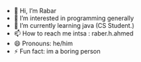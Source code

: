 - 👋 Hi, I’m Rabar
- 👀 I’m interested in programming generally
- 🌱 I’m currently learning java (CS Student.)
- 📫 How to reach me intsa : raber.h.ahmed
- 😄 Pronouns: he/him
- ⚡ Fun fact: im a boring person

<!---
OCTANE-SURGE/OCTANE-SURGE is a ✨ special ✨ repository because its `README.md` (this file) appears on your GitHub profile.
You can click the Preview link to take a look at your changes.
--->
